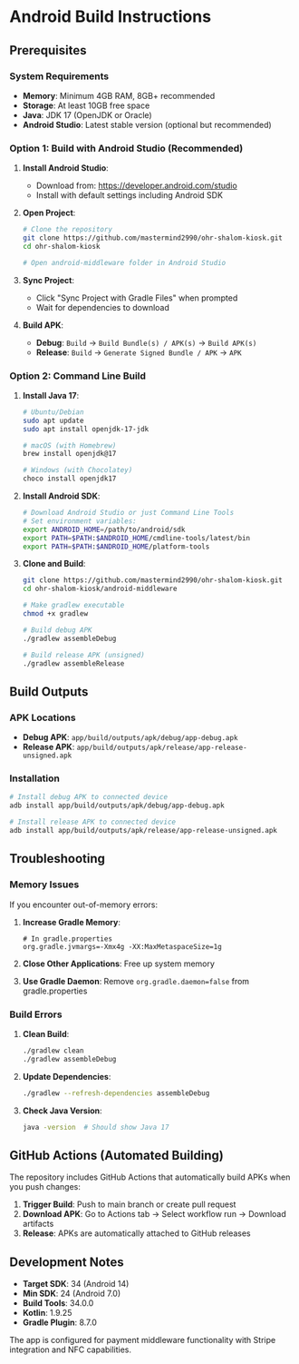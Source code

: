 # Android Build Instructions

## Prerequisites

### System Requirements
- **Memory**: Minimum 4GB RAM, 8GB+ recommended
- **Storage**: At least 10GB free space
- **Java**: JDK 17 (OpenJDK or Oracle)
- **Android Studio**: Latest stable version (optional but recommended)

### Option 1: Build with Android Studio (Recommended)

1. **Install Android Studio**:
   - Download from: https://developer.android.com/studio
   - Install with default settings including Android SDK

2. **Open Project**:
   ```bash
   # Clone the repository
   git clone https://github.com/mastermind2990/ohr-shalom-kiosk.git
   cd ohr-shalom-kiosk
   
   # Open android-middleware folder in Android Studio
   ```

3. **Sync Project**:
   - Click "Sync Project with Gradle Files" when prompted
   - Wait for dependencies to download

4. **Build APK**:
   - **Debug**: `Build` → `Build Bundle(s) / APK(s)` → `Build APK(s)`
   - **Release**: `Build` → `Generate Signed Bundle / APK` → `APK`

### Option 2: Command Line Build

1. **Install Java 17**:
   ```bash
   # Ubuntu/Debian
   sudo apt update
   sudo apt install openjdk-17-jdk
   
   # macOS (with Homebrew)
   brew install openjdk@17
   
   # Windows (with Chocolatey)
   choco install openjdk17
   ```

2. **Install Android SDK**:
   ```bash
   # Download Android Studio or just Command Line Tools
   # Set environment variables:
   export ANDROID_HOME=/path/to/android/sdk
   export PATH=$PATH:$ANDROID_HOME/cmdline-tools/latest/bin
   export PATH=$PATH:$ANDROID_HOME/platform-tools
   ```

3. **Clone and Build**:
   ```bash
   git clone https://github.com/mastermind2990/ohr-shalom-kiosk.git
   cd ohr-shalom-kiosk/android-middleware
   
   # Make gradlew executable
   chmod +x gradlew
   
   # Build debug APK
   ./gradlew assembleDebug
   
   # Build release APK (unsigned)
   ./gradlew assembleRelease
   ```

## Build Outputs

### APK Locations
- **Debug APK**: `app/build/outputs/apk/debug/app-debug.apk`
- **Release APK**: `app/build/outputs/apk/release/app-release-unsigned.apk`

### Installation
```bash
# Install debug APK to connected device
adb install app/build/outputs/apk/debug/app-debug.apk

# Install release APK to connected device  
adb install app/build/outputs/apk/release/app-release-unsigned.apk
```

## Troubleshooting

### Memory Issues
If you encounter out-of-memory errors:

1. **Increase Gradle Memory**:
   ```properties
   # In gradle.properties
   org.gradle.jvmargs=-Xmx4g -XX:MaxMetaspaceSize=1g
   ```

2. **Close Other Applications**: Free up system memory

3. **Use Gradle Daemon**: Remove `org.gradle.daemon=false` from gradle.properties

### Build Errors

1. **Clean Build**:
   ```bash
   ./gradlew clean
   ./gradlew assembleDebug
   ```

2. **Update Dependencies**:
   ```bash
   ./gradlew --refresh-dependencies assembleDebug
   ```

3. **Check Java Version**:
   ```bash
   java -version  # Should show Java 17
   ```

## GitHub Actions (Automated Building)

The repository includes GitHub Actions that automatically build APKs when you push changes:

1. **Trigger Build**: Push to main branch or create pull request
2. **Download APK**: Go to Actions tab → Select workflow run → Download artifacts
3. **Release**: APKs are automatically attached to GitHub releases

## Development Notes

- **Target SDK**: 34 (Android 14)
- **Min SDK**: 24 (Android 7.0)
- **Build Tools**: 34.0.0
- **Kotlin**: 1.9.25
- **Gradle Plugin**: 8.7.0

The app is configured for payment middleware functionality with Stripe integration and NFC capabilities.